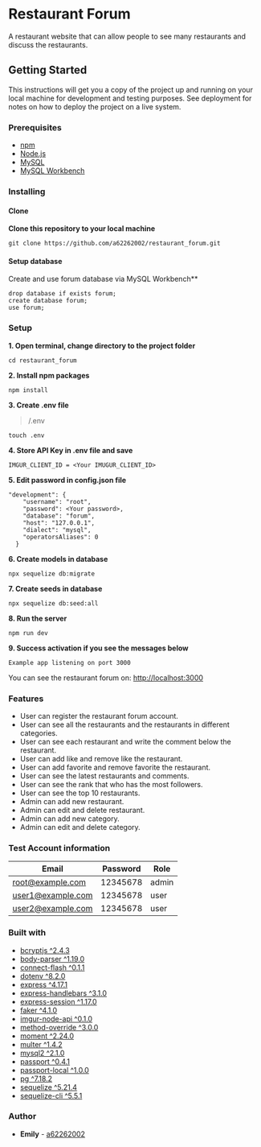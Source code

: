 # Restaurant Forum

A restaurant website that can allow people to see many restaurants and discuss the restaurants.

## Getting Started

This instructions will get you a copy of the project up and running on your local machine for development and testing purposes. See deployment for notes on how to deploy the project on a live system.

### Prerequisites

* [npm](https://www.npmjs.com/get-npm)
* [Node.js](https://nodejs.org/en/download/)
* [MySQL](https://dev.mysql.com/downloads/mysql/)
* [MySQL Workbench](https://dev.mysql.com/downloads/workbench/)

### Installing

#### Clone

**Clone this repository to your local machine**

```
git clone https://github.com/a62262002/restaurant_forum.git
```

#### Setup database

Create and use forum database via MySQL Workbench**

```
drop database if exists forum;
create database forum;
use forum;
```

### Setup

**1. Open terminal, change directory to the project folder**

```
cd restaurant_forum
```

**2. Install npm packages**

```
npm install
```

**3. Create .env file**

>/.env
```
touch .env
```

**4. Store API Key in .env file and save**

```
IMGUR_CLIENT_ID = <Your IMUGUR_CLIENT_ID>
```

**5. Edit password in config.json file**

```
"development": {
    "username": "root",
    "password": <Your password>,
    "database": "forum",
    "host": "127.0.0.1",
    "dialect": "mysql",
    "operatorsAliases": 0
  }
```

**6. Create models in database**

```
npx sequelize db:migrate
```

**7. Create seeds in database**

```
npx sequelize db:seed:all
```

**8. Run the server**

```
npm run dev
```

**9. Success activation if you see the messages below**

```
Example app listening on port 3000
```

You can see the restaurant forum on: [http://localhost:3000](http://localhost:3000)

### Features

* User can register the restaurant forum account.
* User can see all the restaurants and the restaurants in different categories.
* User can see each restaurant and write the comment below the restaurant.
* User can add like and remove like the restaurant.
* User can add favorite and remove favorite the restaurant.
* User can see the latest restaurants and comments.
* User can see the rank that who has the most followers.
* User can see the top 10 restaurants.
* Admin can add new restaurant.
* Admin can edit and delete restaurant.
* Admin can add new category.
* Admin can edit and delete category.

### Test Account information

| Email             | Password | Role  |
|-------------------|----------|-------|
| root@example.com  | 12345678 | admin |
| user1@example.com | 12345678 | user  |
| user2@example.com | 12345678 | user  |

### Built with

* [bcryptjs ^2.4.3](https://www.npmjs.com/package/bcryptjs)
* [body-parser ^1.19.0](https://www.npmjs.com/package/body-parser)
* [connect-flash ^0.1.1](https://www.npmjs.com/package/connect-flash)
* [dotenv ^8.2.0](https://www.npmjs.com/package/dotenv)
* [express ^4.17.1](https://www.npmjs.com/package/express)
* [express-handlebars ^3.1.0](https://www.npmjs.com/package/express-handlebars)
* [express-session ^1.17.0](https://www.npmjs.com/package/express-session)
* [faker ^4.1.0](https://www.npmjs.com/package/faker)
* [imgur-node-api ^0.1.0](https://www.npmjs.com/package/imgur-node-api)
* [method-override ^3.0.0](https://www.npmjs.com/package/method-override)
* [moment ^2.24.0](https://www.npmjs.com/package/moment)
* [multer ^1.4.2](https://www.npmjs.com/package/multer)
* [mysql2 ^2.1.0](https://www.npmjs.com/package/mysql2)
* [passport ^0.4.1](https://www.npmjs.com/package/passport)
* [passport-local ^1.0.0](https://www.npmjs.com/package/passport-local)
* [pg ^7.18.2](https://www.npmjs.com/package/pg)
* [sequelize ^5.21.4](https://www.npmjs.com/package/sequelize)
* [sequelize-cli ^5.5.1](https://www.npmjs.com/package/sequelize-cli)


### Author

* **Emily** - [a62262002](https://github.com/a62262002)


